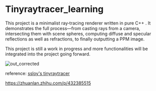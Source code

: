 # Tinyraytracer_learning



 This project is a minimalist ray‑tracing renderer written in pure C++ . 
 It demonstrates the full process—from casting rays from a camera, intersecting them with scene spheres, computing diffuse and specular reflections as well as refractions, to finally outputting a PPM image. 
 
 This project is still a work in progress and more functionalities will be integrated into the project going forward. 


![out_corrected](https://github.com/user-attachments/assets/4367228f-e605-469f-b832-a34aa240e642)


reference: 
[ssloy's tinyraytracer](https://github.com/ssloy/tinyraytracer)

https://zhuanlan.zhihu.com/p/432385515

